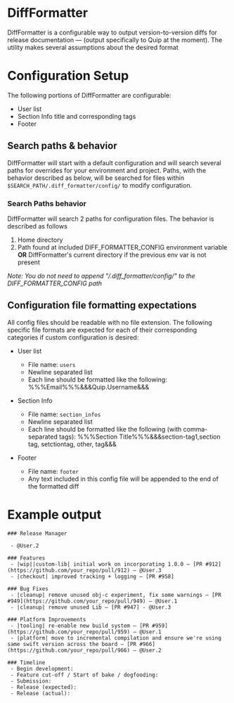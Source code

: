 # DiffFormatter

DiffFormatter is a configurable way to output version-to-version diffs for release documentation — (output specifically to Quip at the moment). The utility makes several assumptions about the desired format

# Configuration Setup
The following portions of DiffFormatter are configurable:
- User list
- Section Info title and corresponding tags
- Footer
## Search paths & behavior
DiffFormatter will start with a default configuration and will search several paths for overrides for your environment and project. Paths, with the behavior described as below, will be searched for files within `$SEARCH_PATH/.diff_formatter/config/` to modify configuration.

### Search Paths behavior
DiffFormatter will search 2 paths for configuration files. The behavior is described as follows
1. Home directory
2. Path found at included DIFF_FORMATTER_CONFIG environment variable __OR__ DiffFormatter's current directory if the previous env var is not present

*Note: You do not need to append "/.diff_formatter/config/" to the DIFF_FORMATTER_CONFIG path*

## Configuration file formatting expectations
All config files should be readable with no file extension. The following specific file formats are expected for each of their corresponding categories if custom configuration is desired:
- User list
  - File name: `users`
  - Newline separated list
  - Each line should be formatted like the following: %%%Email%%%&&&Quip.Username&&&
- Section Info
  - File name: `section_infos`
  - Newline separated list
  - Each line should be formatted like the following (with comma-separated tags): %%%Section Title%%%&&&section-tag1,section tag, setctiontag, other, tag&&&

- Footer
  - File name: `footer`
  - Any text included in this config file will be appended to the end of the formatted diff

# Example output
```
### Release Manager

 - @User.2

### Features
 - |wip||custom-lib| initial work on incorporating 1.0.0 — [PR #912](https://github.com/your_repo/pull/912) — @User.3
 - |checkout| improved tracking + logging — [PR #958]

### Bug Fixes
 - |cleanup| remove unused obj-c experiment, fix some warnings — [PR #949](https://github.com/your_repo/pull/949) — @User.1
 - |cleanup| remove unused Lib — [PR #947] - @User.3

### Platform Improvements
 - |tooling| re-enable new build system — [PR #959](https://github.com/your_repo/pull/959) — @User.1
 - |platform| move to incremental compilation and ensure we're using same swift version across the board — [PR #966](https://github.com/your_repo/pull/966) — @User.2

### Timeline
 - Begin development:
 - Feature cut-off / Start of bake / dogfooding:
 - Submission:
 - Release (expected):
 - Release (actual):

```